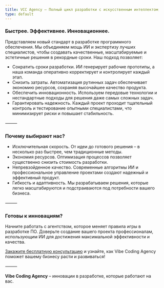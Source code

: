 ```yaml
---
title: VCC Agency – Полный цикл разработки с искусственным интеллектом, под тщательным надзором опытной команды.
type: default
--- 
```


### Быстрее. Эффективнее. Инновационнее.

Представляем новый стандарт в разработке программного обеспечения. Мы объединяем мощь ИИ и экспертизу лучших специалистов, чтобы создавать качественные, масштабируемые и эстетичные решения в рекордные сроки. Наш подход позволяет:
- Сократить сроки разработки. ИИ генерирует рабочие прототипы, а наша команда оперативно корректирует и контролирует каждый этап.
- Снизить затраты. Автоматизация рутинных задач обеспечивает экономию ресурсов, сохраняя высочайшее качество продукта.
- Обеспечить инновационность. Используем передовые технологии и нестандартные подходы для решения даже самых сложных задач.
- Гарантировать надежность. Каждый проект проходит тщательный контроль и тестирование опытными специалистами, что минимизирует риски и повышает стабильность.

⸻

### Почему выбирают нас?
- Исключительная скорость. От идеи до готового решения – в несколько раз быстрее, чем традиционные методы.
- Экономия ресурсов. Оптимизация процессов позволяет существенно снизить стоимость разработки.
- Непревзойденное качество. Современные алгоритмы ИИ и профессиональное управление проектами создают надежный и эффективный продукт.
- Гибкость и адаптивность. Мы разрабатываем решения, которые легко масштабируются и подстраиваются под потребности вашего бизнеса.

⸻

### Готовы к инновациям?

Начните работать с агентством, которое меняет правила игры в разработке ПО. Доверьте создание вашего проекта профессионалам, использующим ИИ для достижения максимальной эффективности и качества.

[Закажите бесплатную консультацию](https://t.me/chuikoff) и узнайте, как Vibe Coding Agency поможет вашему бизнесу расти и развиваться!

⸻

**Vibe Coding Agency** – инновации в разработке, которые работают на вас.
